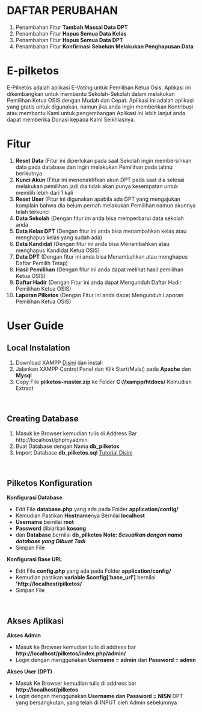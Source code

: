 # DAFTAR PERUBAHAN
<ol>
  <li>Penambahan Fitur <b>Tambah Massal Data DPT</b></li>
  <li>Penambahan Fitur <b>Hapus Semua Data Kelas</b></li>
  <li>Penambahan Fitur <b>Hapus Semua Data DPT</b></li>
  <li>Penambahan Fitur <b>Konfirmasi Sebelum Melakukan Penghapusan Data</b></li>
</ol>

# E-pilketos
E-Pilketos adalah aplikasi E-Voting untuk Pemilihan Ketua Osis. Aplikasi ini dikembangkan untuk membantu Sekolah-Sekolah dalam melakukan Pemilihan Ketua OSIS dengan Mudah dan Cepat. 
Aplikasi ini adalah aplikasi yang gratis untuk digunakan, namun jika anda ingin memberikan Kontribusi atau membantu Kami untuk pengembangan Aplikasi ini lebih lanjut anda dapat memberika Donasi kepada Kami Seikhlasnya.

# Fitur
<ol>
  <li><b>Reset Data</b> (Fitur ini diperlukan pada saat Sekolah ingin membersihkan data pada database dan ingin melakukan Pemilihan pada tahnu berikutnya</li>
  <li><b>Kunci Akun</b> (Fitur ini menonaktifkan akun DPT pada saat dia selesai melakukan pemilihan jadi dia tidak akan punya kesempatan untuk memilih lebih dari 1 kali</li>
  <li><b>Reset User</b> (Fitur ini digunakan apabila ada DPT yang mengajukan komplain bahwa dia belum pernah melakukan Pemilihan namun akunnya telah terkunci</li>
  <li><b>Data Sekolah</b> (Dengan fitur ini anda bisa memperbarui data sekolah anda</li>
  <li><b>Data Kelas DPT</b> (Dengan fitur ini anda bisa menambahkan kelas atau menghapus kelas yang sudah ada)</li>
  <li><b>Data Kandidat</b> (Dengan fitur ini anda bisa Menambahkan atau menghapus Kandidat Ketua OSIS)</li>
  <li><b>Data DPT</b> (Dengan fitur ini anda bisa Menambahkan atau menghapus Daftar Pemilih Tetap)</li>
  <li><b>Hasil Pemilihan</b> (Dengan fitur ini anda dapat melihat hasil pemilihan Ketua OSIS)</li>
  <li><b>Daftar Hadir</b> (Dengan Fitur ini anda dapat Mengunduh Daftar Hadir Pemilihan Ketua OSIS)</li>
  <li><b>Laporan Pilketos</b> (Dengan Fitur ini anda dapat Mengunduh Laporan Pemilihan Ketua OSIS)</li>
</ol>

# User Guide
<h2>Local Instalation</h2>
<ol>
	<li>Download XAMPP <a href="https://www.apachefriends.org/download.html" target="_blank">Disini</a> dan install</li>
	<li>Jalankan XAMPP Control Panel dan Klik Start(Mulai) pada <b>Apache</b> dan <b>Mysql</b></li>
	<li>Copy File <b>pilketos-master.zip</b> ke Folder <b>C://xampp/htdocs/</b> Kemudian Extract</li>
</ol>
<br/>
<h2>Creating Database</h2>
<ol>
	<li>Masuk ke Browser kemudian tulis di Address Bar http://localhost/phpmyadmin</li>
	<li>Buat Database dengan Nama <b>db_pilketos</b></li>
	<li>Import Database <b>db_pilketos.sql</b> <a href="https://www.domainesia.com/panduan/cara-import-database-mysql-di-phpmyadmin/" target="_blank">Tutorial Disini</a></li>
</ol>
<br/>
<h2>Pilketos Konfiguration</h2>
<b>Konfigurasi Database</b>
<ul>
	<li>Edit File <b>database.php</b> yang ada pada Folder <b>application/config/</b></li>
	<li>Kemudian Pastikan <b>Hostname</b>nya Bernilai <b>localhost</b></li>
	<li><b>Username</b> bernilai <b>root</b></li>
	<li><b>Password</b> dibiarkan <b>kosong</b></li>
	<li>dan <b>Database</b> bernilai <b>db_pilketos</b> <b>Note: <i>Sesuaikan dengan nama database yang Dibuat Tadi</i></b></li>
	<li>Simpan File</li>
		
</ul>
<b>Konfigurasi Base URL</b>
<ul>
	<li>Edit File <b>config.php</b> yang ada pada Folder <b>application/config/</b></li>
	<li>Kemudian pastikan <b>variable $config['base_url']</b> bernilai <b>'http://localhost/pilketos/</b></li>
	<li>Simpan File</li>
</ul>
<br/>
<h2>Akses Aplikasi</h2>
<b>Akses Admin</b>
<ul> 
	<li>Masuk ke Browser kemudian tulis di address bar <b>http://localhost/pilketos/index.php/admin/</b></li>
	<li>Login dengan menggunakan <b>Username = admin</b> dan <b>Password = admin</b></li> 
</ul>
<b>Akses User (DPT)</b>
<ul> 
	<li>Masuk Ke Browser kemudian tulis di address bar <b>http://localhost/pilketos</b></li>
	<li>Login dengan menggunakan <b>Username dan Password = NISN</b> DPT yang bersangkutan, yang telah di INPUT oleh Admin sebelumnya</li>
</ul>




 
